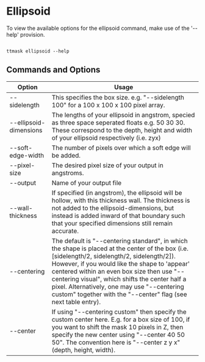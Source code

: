 #  Ellipsoid

To view the available options for the ellipsoid command, make use of the '--help' provision. 

```shell

ttmask ellipsoid --help

```

## Commands and Options

Option | Usage                                                                                                                                                                                                                                               |
------------ |-----------------------------------------------------------------------------------------------------------------------------------------------------------------------------------------------------------------------------------------------------| 
--sidelength | This specifies the box size. e.g. "--sidelength 100" for a 100 x 100 x 100 pixel array.                                                                                                                                                                             | 
--ellipsoid-dimensions  | The lengths of your ellipsoid in angstrom, specied as three space seperated floats e.g. 50 30 30. These correspond to the depth, height and width of your ellipsoid respectively (i.e. zyx)                                                         |
--soft-edge-width | The number of pixels over which a soft edge will be added.                                                                                                                                                                                          |
--pixel-size  | The desired pixel size of your output in angstroms.                                                                                                                                                                   |
--output | Name of your output file                                                                                                                                                                                                        |
--wall-thickness  | If specified (in angstrom), the ellipsoid will be hollow, with this thickness wall. The thickness is not added to the ellipsoid-dimensions, but instead is added inward of that boundary such that your specified dimensions still remain accurate. |
--centering | The default is "--centering standard", in which the shape is placed at the center of the box (i.e. [sidelength/2, sidelength/2, sidelength/2]). However, if you would like the shape to 'appear' centered within an even box size then use "--centering visual", which shifts the center half a pixel. Alternatively, one may use "--centering custom" together with the "--center" flag (see next table entry). 
--center | If using "--centering custom" then specify the custom center here. E.g. for a box size of 100, if you want to shift the mask 10 pixels in Z, then specify the new center using "--center 40 50 50". The convention here is "--center z y x" (depth, height, width).                                                                                                                                   




    